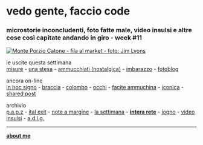 # vedo gente, faccio code        

### microstorie inconcludenti, foto fatte male, video insulsi e altre cose così capitate andando in giro - week #11     

[![](https://drive.google.com/uc?id=1WnuOt0OYxMCSSZqxtIbfzr-b8UZo7DO2 "Monte Porzio Catone - fila al market - foto: Jim Lyons")](https://www.flickr.com/photos/cacioman)  

le uscite questa settimana   
[misure](https://cacioman.github.io/20wk11-lasettimana.html) - [una stesa](https://cacioman.github.io/20wk11-unastesa-acasa.html) - [ammucchiati (nostalgica)](https://www.flickr.com/gp/cacioman/0129i8) - [imbarazzo](https://cacioman.github.io/19wk37-inattese-interarete.html) - [fotoblog](https://www.flickr.com/photos/cacioman)    

ancora on-line   
[in hoc signo](https://cacioman.github.io/20wk10-lasettimana.html) - [braccia](https://cacioman.github.io/20wk10-braccia-papz.html) - [colombo](https://cacioman.github.io/19wk37-colombo-interarete.html) - [occhi](https://www.flickr.com/gp/cacioman/M64eq1) - [facite ammuchina](https://cacioman.github.io/20wk09-lasettimana.html) - [iconica](https://www.flickr.com/gp/cacioman/iXxqFj) - [shared post](https://t.me/cacioshared)         

archivio   
[p.a.p.z](https://cacioman.github.io/papz.html) - [ital exit](https://cacioman.github.io/italexit.html) - [note a margine](https://cacioman.github.io/incrociati.html) - [la settimana](https://cacioman.github.io/lasettimana.html) - [**intera rete**](https://cacioman.github.io/interarete.html) - [jogno](https://cacioman.github.io/jogno.html) - [video insulsi](https://www.youtube.com/channel/UCDoy-lXaaJVugJ9bLVSXGJw?view_as=subscriber) - [a.d.l.g.](https://www.youtube.com/channel/UC8B2bq3VdPtSeLzryWwNAlQ)     

---
 [**about me**](https://cacioman.github.io/aboutme.html)  
